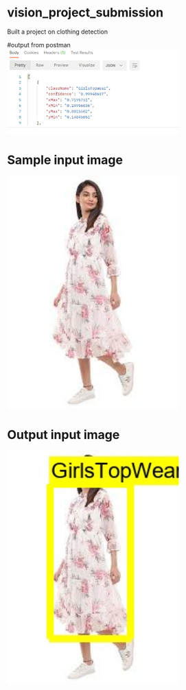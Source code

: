 # vision_project_submission

Built a project on clothing detection


#output from postman
<img src = "https://github.com/Shyam-AI/cloth_assignment/blob/master/Screenshot%20(265).png" width="400px" height="auto">

# Sample input image
<img src="https://github.com/Shyam-AI/Vision_final_project/blob/master/images/inputImage.jpg" width="400px" height="auto">

# Output input image
<img src="https://github.com/Shyam-AI/Vision_final_project/blob/master/images/output4.jpg" width="400px" height="auto">

# 
